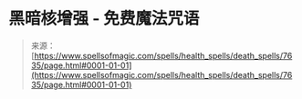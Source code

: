 <!--yml

分类：未分类

日期：2024年06月12日 18:42:42

-->

# 黑暗核增强 - 免费魔法咒语

> 来源：[https://www.spellsofmagic.com/spells/health_spells/death_spells/7635/page.html#0001-01-01](https://www.spellsofmagic.com/spells/health_spells/death_spells/7635/page.html#0001-01-01)
